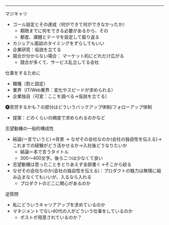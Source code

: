 
----

マジキャリ
- ゴール設定とその達成（何ができて何ができなかったか）
	- 期限までに何をできる必要があるから、その
	- 都度、課題とテーマを設定して振り返る
- カジュアル面談のタイミングをずらしてもいい
- 企業研究：仮説を立てる
- 競合が分からない場合： マーケット的にどれだけ広がる
	- 競合が多くて、サービス乱立してる会社

仕事をするために
- 職種（割と固定）
- 業界（IT/Web業界：変化やスピードが求められる）
- 企業独自（可変：ここを調べる→仮説を立てる）

❹苦労するかも？の部分はどういうバックアップ体制/フォローアップ体制
- 提案：どのくらいの頻度で求められるのかなど

志望動機の一般的構成性
- 結論(一言でいうと)→背景 → なぜその会社なのか(会社の独自性を伝える)→ これまでの経験がどう活かせるか→入社後どうなりたいか
	- 結論＝本で言うタイトル
	- 300～400文字。後ろ二つは少なくて良い
- 志望動機は思ったことをとりあえず全部書く→そこから絞る
- なぜその会社なのか(会社の独自性を伝える)：プロダクトの魅力は無理に組み込まなくてもいいが、入るなら入れる
	- プロダクトのどこに関心があるのか

逆質問
- 私にどういうキャリアアップを求めているのか
- マネジメントでない40代の人がどういう仕事をしているのか
	- ポストが用意されているのか？